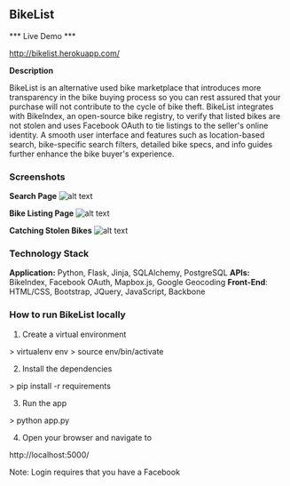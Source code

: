 BikeList
--------

*** Live Demo ***

http://bikelist.herokuapp.com/

**Description**

BikeList is an alternative used bike marketplace that introduces more transparency in the bike buying process so you can rest assured that your purchase will not contribute to the cycle of bike theft. BikeList integrates with BikeIndex, an open-source bike registry, to verify that listed bikes are not stolen and uses Facebook OAuth to tie listings to the seller's online identity. A smooth user interface and features such as location-based search, bike-specific search filters, detailed bike specs, and info guides further enhance the bike buyer's experience.

### Screenshots

**Search Page**
![alt text](https://cldup.com/-CCK9vvr9h.png)

**Bike Listing Page**
![alt text](https://cldup.com/SG7KLqyY4C.png)

**Catching Stolen Bikes**
![alt text](https://cldup.com/Td9NE6eydd.png)

### Technology Stack

**Application:** Python, Flask, Jinja, SQLAlchemy, PostgreSQL
**APIs:** BikeIndex, Facebook OAuth, Mapbox.js, Google Geocoding
**Front-End**: HTML/CSS, Bootstrap, JQuery, JavaScript, Backbone 

### How to run BikeList locally

1. Create a virtual environment

<section>
	> virtualenv env
	> source env/bin/activate
</section>

2. Install the dependencies

<section>
	> pip install -r requirements
</section>

3. Run the app

<section>
	> python app.py
</section>

4. Open your browser and navigate to 

<section>
	http://localhost:5000/
</section>

Note: Login requires that you have a Facebook 